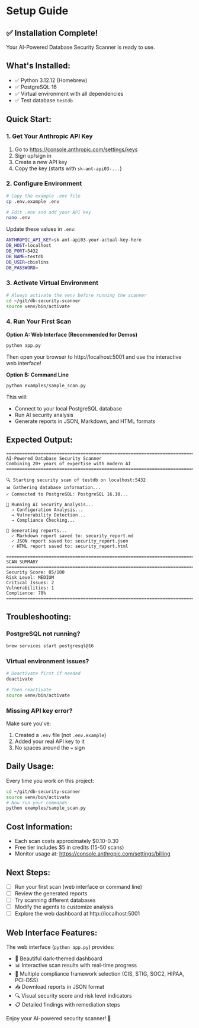 # Setup Guide

## ✅ Installation Complete!

Your AI-Powered Database Security Scanner is ready to use.

## What's Installed:

- ✅ Python 3.12.12 (Homebrew)
- ✅ PostgreSQL 16
- ✅ Virtual environment with all dependencies
- ✅ Test database `testdb`

## Quick Start:

### 1. Get Your Anthropic API Key

1. Go to https://console.anthropic.com/settings/keys
2. Sign up/sign in
3. Create a new API key
4. Copy the key (starts with `sk-ant-api03-...`)

### 2. Configure Environment

```bash
# Copy the example .env file
cp .env.example .env

# Edit .env and add your API key
nano .env
```

Update these values in `.env`:
```bash
ANTHROPIC_API_KEY=sk-ant-api03-your-actual-key-here
DB_HOST=localhost
DB_PORT=5432
DB_NAME=testdb
DB_USER=cbielins
DB_PASSWORD=
```

### 3. Activate Virtual Environment

```bash
# Always activate the venv before running the scanner
cd ~/git/db-security-scanner
source venv/bin/activate
```

### 4. Run Your First Scan

**Option A: Web Interface (Recommended for Demos)**

```bash
python app.py
```

Then open your browser to http://localhost:5001 and use the interactive web interface!

**Option B: Command Line**

```bash
python examples/sample_scan.py
```

This will:
- Connect to your local PostgreSQL database
- Run AI security analysis
- Generate reports in JSON, Markdown, and HTML formats

## Expected Output:

```
=======================================================================
AI-Powered Database Security Scanner
Combining 20+ years of expertise with modern AI
=======================================================================

🔍 Starting security scan of testdb on localhost:5432
📊 Gathering database information...
✓ Connected to PostgreSQL: PostgreSQL 16.10...

🤖 Running AI Security Analysis...
  → Configuration Analysis...
  → Vulnerability Detection...
  → Compliance Checking...

📄 Generating reports...
  ✓ Markdown report saved to: security_report.md
  ✓ JSON report saved to: security_report.json
  ✓ HTML report saved to: security_report.html

=======================================================================
SCAN SUMMARY
=======================================================================
Security Score: 85/100
Risk Level: MEDIUM
Critical Issues: 2
Vulnerabilities: 1
Compliance: 78%
=======================================================================
```

## Troubleshooting:

### PostgreSQL not running?
```bash
brew services start postgresql@16
```

### Virtual environment issues?
```bash
# Deactivate first if needed
deactivate

# Then reactivate
source venv/bin/activate
```

### Missing API key error?
Make sure you've:
1. Created a `.env` file (not `.env.example`)
2. Added your real API key to it
3. No spaces around the `=` sign

## Daily Usage:

Every time you work on this project:

```bash
cd ~/git/db-security-scanner
source venv/bin/activate
# Now run your commands
python examples/sample_scan.py
```

## Cost Information:

- Each scan costs approximately $0.10-0.30
- Free tier includes $5 in credits (15-50 scans)
- Monitor usage at: https://console.anthropic.com/settings/billing

## Next Steps:

- [ ] Run your first scan (web interface or command line)
- [ ] Review the generated reports
- [ ] Try scanning different databases
- [ ] Modify the agents to customize analysis
- [ ] Explore the web dashboard at http://localhost:5001

## Web Interface Features:

The web interface (`python app.py`) provides:
- 🎨 Beautiful dark-themed dashboard
- 📊 Interactive scan results with real-time progress
- 🎯 Multiple compliance framework selection (CIS, STIG, SOC2, HIPAA, PCI-DSS)
- 📥 Download reports in JSON format
- 🔍 Visual security score and risk level indicators
- 📋 Detailed findings with remediation steps

Enjoy your AI-powered security scanner! 🚀
